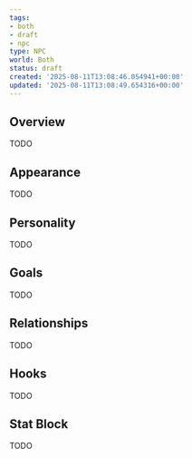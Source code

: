 ```yaml
---
tags:
- both
- draft
- npc
type: NPC
world: Both
status: draft
created: '2025-08-11T13:08:46.054941+00:00'
updated: '2025-08-11T13:08:49.654316+00:00'
---
```



## Overview

TODO
## Appearance

TODO
## Personality

TODO
## Goals

TODO
## Relationships

TODO
## Hooks

TODO
## Stat Block

TODO
